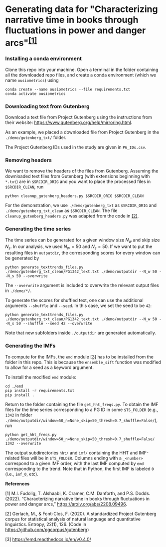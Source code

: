 # Generating data for "Characterizing narrative time in books through fluctuations in power and danger arcs"<sup>[[1]](#1)</sup>

### Installing a conda environment

Clone this repo into your machine. Open a terminal in the folder containing all the downloaded repo files, and create a conda environment (which we name `ousiometrics`) using

```
conda create --name ousiometrics --file requirements.txt
conda activate ousiometrics
```

### Downloading text from Gutenberg
Download a text file from Project Gutenberg using the instructions from their website: https://www.gutenberg.org/help/mirroring.html.

As an example, we placed a downloaded file from Project Gutenberg in the `./demo/gutenberg_txt/` folder.

The Project Gutenberg IDs used in the study are given in `PG_IDs.csv`.

### Removing headers

We want to remove the headers of the files from Gutenberg. Assuming the downloaded text files from Gutenberg (with extensions beginning with `*.txt`) are in `$SRCDIR_ORIG` and you want to place the processed files in `$SRCDIR_CLEAN`, run

`python cleanup_gutenberg_headers.py $SRCDIR_ORIG $SRCDIR_CLEAN`

For the demonstration, we use `./demo/gutenberg_txt` as `$SRCDIR_ORIG` and `./demo/gutenberg_txt_clean` as `$SRCDIR_CLEAN`. The file `cleanup_gutenberg_headers.py` was adapted from the code in [[2]](#1).

### Generating the time series

The time series can be generated for a given window size $N_w$ and skip size $N_s$. In our analysis, we used $N_w=50$ and $N_s=50$. If we want to put the resulting files in `outputdir`, the corresponding scores for every window can be generated by

```
python generate_texttrends_files.py ./demo/gutenberg_txt_clean/PG1342_text.txt ./demo/outputdir --N_w 50 --N_s 50 --overwrite
```

The `--overwrite` argument is included to overwrite the relevant output files in `./demo/*/`.

To generate the scores for shuffled text, one can use the additional arguments `--shuffle` and `--seed`. In this case, we set the seed to be `42`:

```
python generate_texttrends_files.py ./demo/gutenberg_txt_clean/PG1342_text.txt ./demo/outputdir --N_w 50 --N_s 50 --shuffle --seed 42 --overwrite
```

Note that new subfolders inside `./outputdir` are generated automatically.

### Generating the IMFs

To compute for the IMFs, the `emd` module [[3]](#1) has to be installed from the folder in this repo. This is because the `ensemble_sift` function was modified to allow for a seed as a keyword argument.

To install the modified `emd` module:

```
cd ./emd
pip install -r requirements.txt
pip install .
```

Return to the folder containing the file `get_hht_freqs.py`. To obtain the IMF files for the time series corresponding to a PG ID in some `$TS_FOLDER` (e.g., `1342` in folder `./demo/outputdir/window=50_n=None_skip=50_thresh=0.7_shuffle=False/`), run
```
python get_hht_freqs.py ./demo/outputdir/window=50_n=None_skip=50_thresh=0.7_shuffle=False/ 1342 --overwrite
```
The output subdirectories `hht/` and `imf/` containing the HHT and IMF-related files will be in `$TS_FOLDER`. Columns ending with a `_<number>` correspond to a given IMF order, with the last IMF computed by `emd` corresponding to the trend. Note that in Python, the first IMF is labeled `0` (i.e., `imf_0`, etc).

**References**

<a id="1">[1]</a> 
M.I. Fudolig, T. Alshaabi, K. Cramer, C.M. Danforth, and P.S. Dodds. (2022). “Characterizing narrative time in books through fluctuations in power and danger arcs,” https://arxiv.org/abs/2208.09496.

<a id="2">[2]</a> 
Gerlach, M., & Font-Clos, F. (2020). A standardized Project Gutenberg corpus for statistical analysis of natural language and quantitative linguistics. Entropy, 22(1), 126. (Code in https://github.com/pgcorpus/gutenberg)

<a id="3">[3]</a> 
https://emd.readthedocs.io/en/v0.4.0/